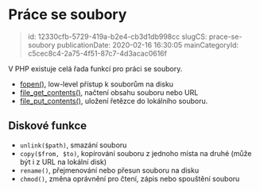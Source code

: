 Práce se soubory
================================

> id: 12330cfb-5729-419a-b2e4-cb3d1db998cc
> slugCS: prace-se-soubory
> publicationDate: 2020-02-16 16:30:05
> mainCategoryId: c5cec8c4-2a75-4f51-87c7-4d3acac0616f

V PHP existuje celá řada funkcí pro práci se soubory.

- <a href="/fopen">fopen()</a>, low-level přístup k souborům na disku
- <a href="/file-get-contents">file_get_contents()</a>, načtení obsahu souboru nebo URL
- <a href="/file-put-contents">file_put_contents()</a>, uložení řetězce do lokálního souboru.

Diskové funkce
--------------

- `unlink($path)`, smazání souboru
- `copy($from, $to)`, kopírování souboru z jednoho místa na druhé (může být i z URL na lokální disk)
- `rename()`, přejmenování nebo přesun souboru na disku
- `chmod()`, změna oprávnění pro čtení, zápis nebo spouštění souboru

